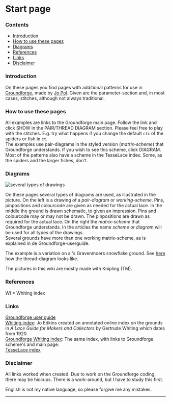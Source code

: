 # Start page

### Contents
* [Introduction](#introduction)
* [How to use these pages](#how-to-use-these-pages)
* [Diagrams](#diagrams)
* [References](#references)
* [Links](#links)
* [Disclaimer](#disclaimer)

### Introduction
On these pages you find pages with additional patterns for use in [Groundforge][gf-main], made by [Jo Pol][gf-jo]. Given are the parameter-section and, in most cases, stitches, although not always traditional.

### How to use these pages
All examples are links to the Groundforge main page. Follow the link and click <span class="elem">SHOW</span> in the <span class="elem">PAIR/THREAD DIAGRAM</span> section. Please feel free to play with the stitches. E.g. try what happens if you change the default `ctc` of the spiders or fish in `ct`.       
The examples use pair-diagrams in the styled version (_matrix-scheme_) that Groundforge understands. If you wish to see this scheme, click <span class="elem">DIAGRAM</span>.
Most of the patterns also have a scheme in the TesseLace index. Some, as the spiders and the larger fishes, don't.

### Diagrams
<img align="center" alt="several types of drawings" src="https://maetempels.github.io/MAE-gf/images/gf%20picts.png">

On these pages several types of diagrams are used, as illustrated in the picture. On the left is a drawing of a _pair-diagram_ or _working-scheme_. Pins, pinpositions and colourcode are given as needed for the actual lace. In the middle the ground is drawn schematic, to given an impression. Pins and colourcode may or may not be drawn. The pinpositions are drawn as required for the actual lace. On the right the _matrix-scheme_ that Groundforge understands. In the articles the name _scheme_ or _diagram_ will be used for all types of the drawings.                     
Several grounds have more than one working matrix-scheme, as is explained in de Groundforge-userguide.    

The example is a variation on a 's Gravenmoers snowflake ground. See [here][ex-0306] how the thread-diagram looks like.      

The pictures in this wiki are mostly made with Knipling (TM).

### References
WI = Whiting index

### Links
[Groundforge user guide][gf-help]              
[Whiting index][wi-index]: Jo Edkins created an annotated online index on the grounds in _A Lace Guide for Makers and Collectors_ by Gertrude Whiting which dates from 1920.                 
[Groundforge Whiting index][gf-wi]: The same index, with links to Groundforge scheme's and main page.                 
[TesseLace index][gf-tess]

### Disclaimer
All links worked when created. Due to work on the Groundforge coding, there may be hiccups. There is a work-around, but I have to study this first.           

English is not my native language, so please forgive me any mistakes.

***

[pic-pic]: https://maetempels.github.io/MAE-gf/images/gf%20picts.png

[gf-main]: https://d-bl.github.io/GroundForge/
[gf-jo]: https://github.com/jo-pol
[gf-help]: https://d-bl.github.io/GroundForge/help/
[wi-index]: http://gwydir.demon.co.uk/jo/lace/whiting/index.htm#picindex
[gf-wi]: https://github.com/d-bl/GroundForge/wiki/Whiting-Index
[gf-tess]: https://github.com/d-bl/GroundForge/wiki/TesseLace-Index

[ex-0306]: https://d-bl.github.io/GroundForge/index.html?m=--B-C---%0A-E-5-O-K%0A5-----5-%0A-------5%3Bbricks%3B24%3B24%3B0%3B0&s1=c%20F4%3Dctct%20B2%3Dtct%20B4%3Dtctc%20A1%3Dcl%20C1%3Dcr
